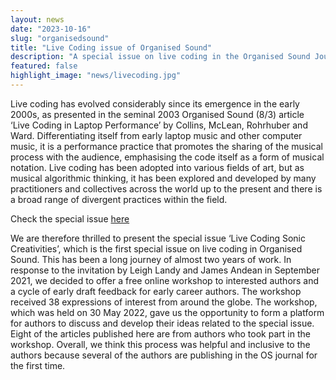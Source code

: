 ```yaml
---
layout: news
date: "2023-10-16"
slug: "organisedsound"
title: "Live Coding issue of Organised Sound"
description: "A special issue on live coding in the Organised Sound Journal"
featured: false
highlight_image: "news/livecoding.jpg"
---
```


<script>
import CaptionedImage from "../../components/Images/CaptionedImage.svelte"
</script>

Live coding has evolved considerably since its emergence in the early 2000s, as presented in the seminal 2003 Organised Sound (8/3) article ‘Live Coding in Laptop Performance’ by Collins, McLean, Rohrhuber and Ward. Differentiating itself from early laptop music and other computer music, it is a performance practice that promotes the sharing of the musical process with the audience, emphasising the code itself as a form of musical notation. Live coding has been adopted into various fields of art, but as musical algorithmic thinking, it has been explored and developed by many practitioners and collectives across the world up to the present and there is a broad range of divergent practices within the field.

Check the special issue [here](https://www.cambridge.org/core/journals/organised-sound/issue/C0C7BBEDEF8AEC11B0E23F26362A11A3)

<CaptionedImage
src="news/livecoding.jpg"
alt="A Threnoscope live coding performance"
caption="Threnoscope performance at the Borealis Festival in Bergen"/>

We are therefore thrilled to present the special issue ‘Live Coding Sonic Creativities’, which is the first special issue on live coding in Organised Sound. This has been a long journey of almost two years of work. In response to the invitation by Leigh Landy and James Andean in September 2021, we decided to offer a free online workshop to interested authors and a cycle of early draft feedback for early career authors. The workshop received 38 expressions of interest from around the globe. The workshop, which was held on 30 May 2022, gave us the opportunity to form a platform for authors to discuss and develop their ideas related to the special issue. Eight of the articles published here are from authors who took part in the workshop. Overall, we think this process was helpful and inclusive to the authors because several of the authors are publishing in the OS journal for the first time.

